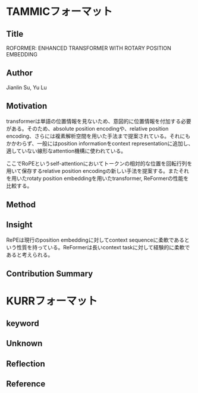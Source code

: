 # TAMMICフォーマット
## Title
ROFORMER: ENHANCED TRANSFORMER WITH ROTARY POSITION EMBEDDING

## Author
Jianlin Su, Yu Lu

## Motivation
transformerは単語の位置情報を見ないため、意図的に位置情報を付加する必要がある。そのため、absolute position encodingや、relative position encoding、さらには複素解析空間を用いた手法まで提案されている。それにもかかわらず、一般にはposition informationをcontext representationに追加し、適していない線形なattention機構に使われている。

ここでRoPEというself-attentionにおいてトークンの相対的な位置を回転行列を用いて保存するrelative position encodingの新しい手法を提案する。またそれを用いたrotaty position embeddingを用いたtransformer, ReFormerの性能を比較する。

## Method

## Insight
RePEは現行のposition embeddingに対してcontext sequenceに柔軟であるという性質を持っている。ReFormerは長いcontext taskに対して経験的に柔軟であると考えられる。

## Contribution Summary

# KURRフォーマット
## keyword 

## Unknown

## Reflection

## Reference